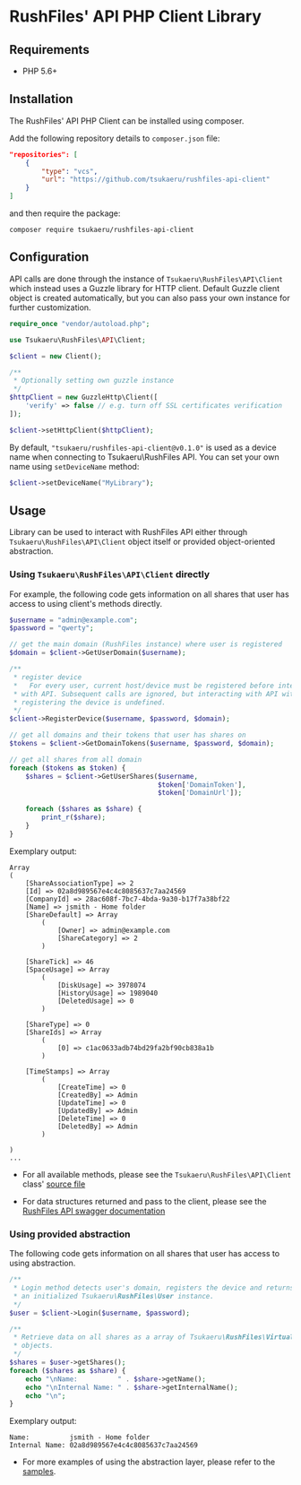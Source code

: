 # RushFiles' API PHP Client Library #

## Requirements

* PHP 5.6+

## Installation

The RushFiles' API PHP Client can be installed using composer.

Add the following repository details to `composer.json` file:

```json
"repositories": [
    {
        "type": "vcs",
        "url": "https://github.com/tsukaeru/rushfiles-api-client"
    }
]
```

and then require the package:

```
composer require tsukaeru/rushfiles-api-client
```

## Configuration

API calls are done through the instance of `Tsukaeru\RushFiles\API\Client` which instead uses a Guzzle library for HTTP client. Default Guzzle client object is created automatically, but you can also pass your own instance for further customization.

```php
require_once "vendor/autoload.php";

use Tsukaeru\RushFiles\API\Client;

$client = new Client();

/**
 * Optionally setting own guzzle instance
 */
$httpClient = new GuzzleHttp\Client([
    'verify' => false // e.g. turn off SSL certificates verification
]);

$client->setHttpClient($httpClient);
```

By default, `"tsukaeru/rushfiles-api-client@v0.1.0"` is used as a device name when connecting to Tsukaeru\RushFiles API. You can set your own name using `setDeviceName` method:

```php
$client->setDeviceName("MyLibrary");
```

## Usage

Library can be used to interact with RushFiles API either through `Tsukaeru\RushFiles\API\Client` object itself or provided object-oriented abstraction.

### Using `Tsukaeru\RushFiles\API\Client` directly

For example, the following code gets information on all shares that user has access to using client's methods directly.

```php
$username = "admin@example.com";
$password = "qwerty";

// get the main domain (RushFiles instance) where user is registered
$domain = $client->GetUserDomain($username);

/**
 * register device
 *   For every user, current host/device must be registered before interacting
 * with API. Subsequent calls are ignored, but interacting with API without
 * registering the device is undefined.
 */
$client->RegisterDevice($username, $password, $domain);

// get all domains and their tokens that user has shares on
$tokens = $client->GetDomainTokens($username, $password, $domain);

// get all shares from all domain
foreach ($tokens as $token) {
    $shares = $client->GetUserShares($username,
                                     $token['DomainToken'],
                                     $token['DomainUrl']);

    foreach ($shares as $share) {
        print_r($share);
    }
}
```

Exemplary output:

```
Array
(
    [ShareAssociationType] => 2
    [Id] => 02a8d989567e4c4c8085637c7aa24569
    [CompanyId] => 28ac608f-7bc7-4bda-9a30-b17f7a38bf22
    [Name] => jsmith - Home folder
    [ShareDefault] => Array
        (
            [Owner] => admin@example.com
            [ShareCategory] => 2
        )

    [ShareTick] => 46
    [SpaceUsage] => Array
        (
            [DiskUsage] => 3978074
            [HistoryUsage] => 1989040
            [DeletedUsage] => 0
        )

    [ShareType] => 0
    [ShareIds] => Array
        (
            [0] => c1ac0633adb74bd29fa2bf90cb838a1b
        )

    [TimeStamps] => Array
        (
            [CreateTime] => 0
            [CreatedBy] => Admin
            [UpdateTime] => 0
            [UpdatedBy] => Admin
            [DeleteTime] => 0
            [DeletedBy] => Admin
        )

)
...
```
* For all available methods, please see the `Tsukaeru\RushFiles\API\Client` class' [source file](src/API/Client.php)

* For data structures returned and pass to the client, please see the [RushFiles API swagger documentation](https://clientgateway.rushfiles.com/swagger/ui/index#/)

### Using provided abstraction

The following code gets information on all shares that user has access to using abstraction.

```php
/**
 * Login method detects user's domain, registers the device and returns
 * an initialized Tsukaeru\RushFiles\User instance.
 */
$user = $client->Login($username, $password);

/**
 * Retrieve data on all shares as a array of Tsukaeru\RushFiles\VirtualFile\Share
 * objects.
 */
$shares = $user->getShares();
foreach ($shares as $share) {
    echo "\nName:          " . $share->getName();
    echo "\nInternal Name: " . $share->getInternalName();
    echo "\n";
}
```

Exemplary output:

```
Name:          jsmith - Home folder
Internal Name: 02a8d989567e4c4c8085637c7aa24569
```

* For more examples of using the abstraction layer, please refer to the [samples](samples).